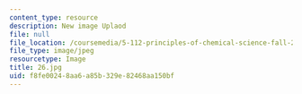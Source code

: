 ```yaml
---
content_type: resource
description: New image Uplaod
file: null
file_location: /coursemedia/5-112-principles-of-chemical-science-fall-2005/f8fe00248aa6a85b329e82468aa150bf_26.jpg
file_type: image/jpeg
resourcetype: Image
title: 26.jpg
uid: f8fe0024-8aa6-a85b-329e-82468aa150bf
---
```

